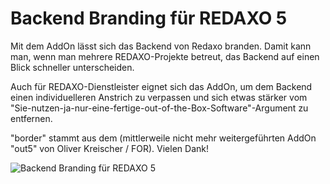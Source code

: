 Backend Branding für REDAXO 5
========================

Mit dem AddOn lässt sich das Backend von Redaxo branden. Damit kann man, wenn man mehrere REDAXO-Projekte betreut, das Backend auf einen Blick schneller unterscheiden.

Auch für REDAXO-Dienstleister eignet sich das AddOn, um dem Backend einen individuelleren Anstrich zu verpassen und sich etwas stärker vom "Sie-nutzen-ja-nur-eine-fertige-out-of-the-Box-Software"-Argument zu entfernen.

"border" stammt aus dem (mittlerweile nicht mehr weitergeführten AddOn "out5" von Oliver Kreischer / FOR). Vielen Dank!

![Backend Branding für REDAXO 5](https://i.imgur.com/DS3zRxo.png "Backend Branding Redaxo 5")

